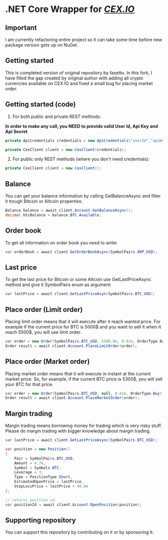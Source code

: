 # .NET Core Wrapper for *[CEX.IO](https://cex.io/)*

## Important

I am currently refactoring entire project so it can take some time before new package version gets up on NuGet.

## Getting started

This is completed version of original repository by fasetto.
In this fork, I have filled the gap created by original author with adding all crypto currencies available on CEX.IO and fixed a small bug for placing market order.

## Getting started (code)

1) For both public and private REST methods:

**In order to make any call, you NEED to provide valid User Id, Api Key and Api Secret**

```csharp
private ApiCredentials credentials = new ApiCredentials("userId","apiKey","apiSecret");

private CexClient client = new CexClient(credentials);
```

2) For public only REST methods (where you don't need credentials):

```csharp
private CexClient client = new CexClient();
```

## Balance

You can get your balance information by calling GetBalanceAsync and filter it trough Bitcoin or Altcoin properties:

```csharp
Balance balance = await client.Account.GetBalanceAsync();
decimal btcBalance = balance.BTC.Available;
```

## Order book

To get all information on order book you need to write:

```csharp
var orderBook = await client.GetOrderBookAsync(SymbolPairs.XRP_USD);
```

## Last price

To get the last price for Bitcoin or some Altcoin use GetLastPriceAsync method and give it SymbolPairs enum as argument:

```csharp
var lastPrice = await client.GetLastPriceAsyn(SymbolPairs.BTC_USD);
```

## Place order (Limit order)

Placing limit order means that it will execute after it reach wanted price. For example if the current price for BTC is 5000$ and you want to sell it when it reach 5500$, you will use limit order.

```csharp
var order = new Order(SymbolPairs.BTC_USD, 5500.0m, 0.01m, OrderType.Buy);
Order result = await client.Account.PlaceLimitOrder(order);
```

## Place order (Market order)

Placing market order means that it will execute in instant at the current market price. So, for example, if the current BTC price is 5300$, you will sell your BTC for that price.

```csharp
var order = new Order(SymbolPairs.BTC_USD, null, 0.01m, OrderType.Buy);
Order result = await client.Account.PlaceMarketOrder(order);
```

## Margin trading

Margin trading means borrowing money for trading which is very risky stuff. Please do margin trading with bigger knowledge about margin trading.

```csharp
var lastPrice = await client.GetLastPriceAsync(SymbolPairs.BTC_USD);

var position = new Position()
{
    Pair = SymbolPairs.BTC_USD,
    Amount = 4.7m,
    Symbol = Symbols.BTC,
    Leverage = 3,
    Type = PositionType.Short,
    EstimatedOpenPrice = lastPrice,
    StopLossPrice = lastPrice + 40.0m
};

// returns position id.
var positionId = await client.Account.OpenPosition(position);
```

## Supporting repository 

You can support this repository by contributing on it or by sponsoring it.
